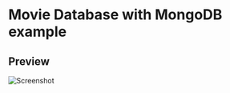 # Movie Database with MongoDB example
## Preview
![Screenshot](https://raw.githubusercontent.com/semitracktor/moviemongodb/master/Screenshot%202022-11-23%20at%2009-44-52%20Mongo%20DB.png)
